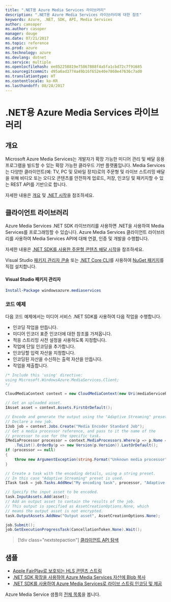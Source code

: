 ```yaml
---
title: ".NET용 Azure Media Services 라이브러리"
description: ".NET용 Azure Media Services 라이브러리에 대한 참조"
keywords: Azure, .NET, SDK, API, Media Services
author: camsoper
ms.author: casoper
manager: douge
ms.date: 07/21/2017
ms.topic: reference
ms.prod: azure
ms.technology: azure
ms.devlang: dotnet
ms.service: multiple
ms.openlocfilehash: ee852258819e75867888f4a5fa1cbd72c7f91685
ms.sourcegitcommit: d95a6ad3774a49b16f652e40e7860e47636c7ad0
ms.translationtype: HT
ms.contentlocale: ko-KR
ms.lasthandoff: 08/28/2017
---
```

# <a name="azure-media-services-libraries-for-net"></a>.NET용 Azure Media Services 라이브러리

## <a name="overview"></a>개요

Microsoft Azure Media Services는 개발자가 확장 가능한 미디어 관리 및 배달 응용 프로그램을 빌드할 수 있는 확장 가능한 클라우드 기반 플랫폼입니다. Media Services는 다양한 클라이언트(예: TV, PC 및 모바일 장치)로의 주문형 및 라이브 스트리밍 배달을 위해 비디오 또는 오디오 콘텐츠를 안전하게 업로드, 저장, 인코딩 및 패키지할 수 있는 REST API를 기반으로 합니다. 

자세한 내용은 [개요](/azure/media-services/media-services-overview) 및 [.NET 시작](/azure/media-services/media-services-dotnet-how-to-use)을 참조하세요. 

## <a name="client-library"></a>클라이언트 라이브러리

Azure Media Services .NET SDK 라이브러리를 사용하면 .NET을 사용하여 Media Services를 프로그래밍할 수 있습니다. Azure Media Services 클라이언트 라이브러리를 사용하여 Media Services API에 대해 연결, 인증 및 개발을 수행합니다.  

자세한 내용은 [.NET SDK를 사용한 주문형 콘텐츠 배달 시작](/azure/media-services/media-services-dotnet-get-started)을 참조하세요.

Visual Studio [패키지 관리자 콘솔][PackageManager] 또는 [.NET Core CLI][DotNetCLI]를 사용하여 [NuGet 패키지](https://www.nuget.org/packages/windowsazure.mediaservices)를 직접 설치합니다.

#### <a name="visual-studio-package-manager"></a>Visual Studio 패키지 관리자

```powershell
Install-Package windowsazure.mediaservices
```

### <a name="code-example"></a>코드 예제

다음 코드 예제에서는 미디어 서비스 .NET SDK를 사용하여 다음 작업을 수행합니다.

- 인코딩 작업을 만듭니다.
- 미디어 인코더 표준 인코더에 대한 참조를 가져옵니다.
- 적응 스트리밍 사전 설정을 사용하도록 지정합니다.
- 작업에 단일 인코딩을 추가합니다.
- 인코딩할 입력 자산을 지정합니다.
- 인코딩된 자산을 수신하는 출력 자산을 만듭니다.
- 작업을 제출합니다.


```csharp
/* Include this 'using' directive:
using Microsoft.WindowsAzure.MediaServices.Client;
*/

CloudMediaContext context = new CloudMediaContext(new Uri(mediaServiceRESTAPIEndpoint), tokenProvider);

// Get an uploaded asset.
IAsset asset = context.Assets.FirstOrDefault();

// Encode and generate the output using the "Adaptive Streaming" preset.
// Declare a new job.
IJob job = context.Jobs.Create("Media Encoder Standard Job");
// Get a media processor reference, and pass to it the name of the 
// processor to use for the specific task.
IMediaProcessor processor = context.MediaProcessors.Where(p => p.Name == mediaProcessorName)
    .ToList().OrderBy(p => new Version(p.Version)).LastOrDefault();
if (processor == null) 
{
    throw new ArgumentException(string.Format("Unknown media processor", mediaProcessorName));
}

// Create a task with the encoding details, using a string preset.
// In this case "Adaptive Streaming" preset is used.
ITask task = job.Tasks.AddNew("My encoding task", processor, "Adaptive Streaming", TaskOptions.None);

// Specify the input asset to be encoded.
task.InputAssets.Add(asset);
// Add an output asset to contain the results of the job. 
// This output is specified as AssetCreationOptions.None, which 
// means the output asset is not encrypted. 
task.OutputAssets.AddNew("Output asset", AssetCreationOptions.None);

job.Submit();
job.GetExecutionProgressTask(CancellationToken.None).Wait();
```

> [!div class="nextstepaction"]
> [클라이언트 API 탐색](/dotnet/api/overview/azure/mediaservices/client)

## <a name="samples"></a>샘플

- [Apple FairPlay로 보호되는 HLS 콘텐츠 스트림](https://azure.microsoft.com/resources/samples/media-services-dotnet-dynamic-encryption-with-fairplay/)
- [.NET SDK 확장을 사용하여 Azure Media Services 자산에 Blob 복사](https://azure.microsoft.com/resources/samples/media-services-dotnet-copy-blob-into-asset/)
- [.NET SDK를 사용하여 Azure Media Services로 라이브 스트림 인코딩 및 제공](https://azure.microsoft.com/resources/samples/media-services-dotnet-encode-live-stream-with-ams-clear/)

Azure Media Service 샘플의 [전체 목록](https://azure.microsoft.com/resources/samples/?platform=dotnet&service=media-services)을 봅니다.


[PackageManager]: https://docs.microsoft.com/nuget/tools/package-manager-console
[DotNetCLI]: https://docs.microsoft.com/dotnet/core/tools/dotnet-add-package

